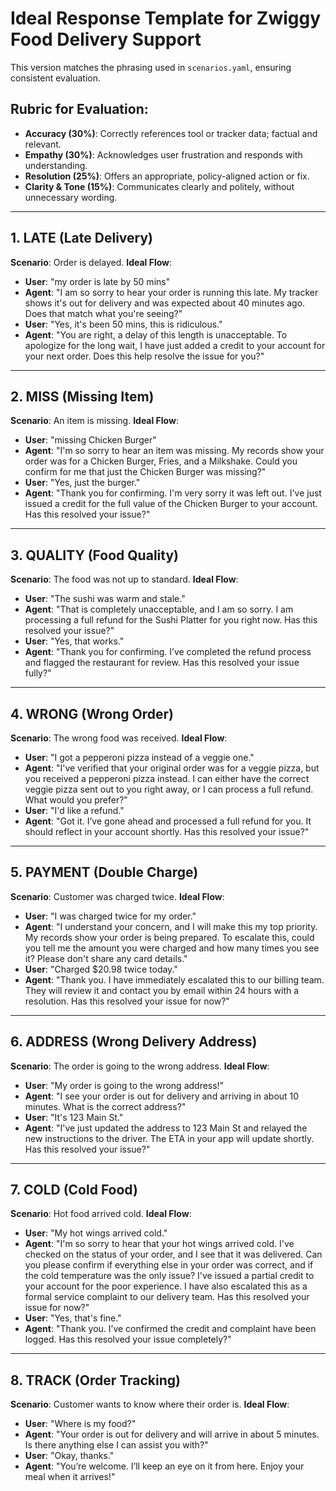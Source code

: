# Ideal Response Template for Zwiggy Food Delivery Support

This version matches the phrasing used in `scenarios.yaml`, ensuring consistent evaluation.

## Rubric for Evaluation:
- **Accuracy (30%)**: Correctly references tool or tracker data; factual and relevant.
- **Empathy (30%)**: Acknowledges user frustration and responds with understanding.
- **Resolution (25%)**: Offers an appropriate, policy-aligned action or fix.
- **Clarity & Tone (15%)**: Communicates clearly and politely, without unnecessary wording.

---

## 1. LATE (Late Delivery)
**Scenario**: Order is delayed.
**Ideal Flow**:
- **User**: "my order is late by 50 mins"
- **Agent**: "I am so sorry to hear your order is running this late. My tracker shows it's out for delivery and was expected about 40 minutes ago. Does that match what you're seeing?"
- **User**: "Yes, it's been 50 mins, this is ridiculous."
- **Agent**: "You are right, a delay of this length is unacceptable. To apologize for the long wait, I have just added a credit to your account for your next order. Does this help resolve the issue for you?"

---

## 2. MISS (Missing Item)
**Scenario**: An item is missing.
**Ideal Flow**:
- **User**: "missing Chicken Burger"
- **Agent**: "I'm so sorry to hear an item was missing. My records show your order was for a Chicken Burger, Fries, and a Milkshake. Could you confirm for me that just the Chicken Burger was missing?"
- **User**: "Yes, just the burger."
- **Agent**: "Thank you for confirming. I'm very sorry it was left out. I've just issued a credit for the full value of the Chicken Burger to your account. Has this resolved your issue?"

---

## 3. QUALITY (Food Quality)
**Scenario**: The food was not up to standard.
**Ideal Flow**:
- **User**: "The sushi was warm and stale."
- **Agent**: "That is completely unacceptable, and I am so sorry. I am processing a full refund for the Sushi Platter for you right now. Has this resolved your issue?"
- **User**: "Yes, that works."
- **Agent**: "Thank you for confirming. I’ve completed the refund process and flagged the restaurant for review. Has this resolved your issue fully?"

---

## 4. WRONG (Wrong Order)
**Scenario**: The wrong food was received.
**Ideal Flow**:
- **User**: "I got a pepperoni pizza instead of a veggie one."
- **Agent**: "I've verified that your original order was for a veggie pizza, but you received a pepperoni pizza instead. I can either have the correct veggie pizza sent out to you right away, or I can process a full refund. What would you prefer?"
- **User**: "I'd like a refund."
- **Agent**: "Got it. I’ve gone ahead and processed a full refund for you. It should reflect in your account shortly. Has this resolved your issue?"

---

## 5. PAYMENT (Double Charge)
**Scenario**: Customer was charged twice.
**Ideal Flow**:
- **User**: "I was charged twice for my order."
- **Agent**: "I understand your concern, and I will make this my top priority. My records show your order is being prepared. To escalate this, could you tell me the amount you were charged and how many times you see it? Please don't share any card details."
- **User**: "Charged $20.98 twice today."
- **Agent**: "Thank you. I have immediately escalated this to our billing team. They will review it and contact you by email within 24 hours with a resolution. Has this resolved your issue for now?"

---

## 6. ADDRESS (Wrong Delivery Address)
**Scenario**: The order is going to the wrong address.
**Ideal Flow**:
- **User**: "My order is going to the wrong address!"
- **Agent**: "I see your order is out for delivery and arriving in about 10 minutes. What is the correct address?"
- **User**: "It's 123 Main St."
- **Agent**: "I've just updated the address to 123 Main St and relayed the new instructions to the driver. The ETA in your app will update shortly. Has this resolved your issue?"

---

## 7. COLD (Cold Food)
**Scenario**: Hot food arrived cold.
**Ideal Flow**:
- **User**: "My hot wings arrived cold."
- **Agent**: "I'm so sorry to hear that your hot wings arrived cold. I've checked on the status of your order, and I see that it was delivered. Can you please confirm if everything else in your order was correct, and if the cold temperature was the only issue? I've issued a partial credit to your account for the poor experience. I have also escalated this as a formal service complaint to our delivery team. Has this resolved your issue for now?"
- **User**: "Yes, that's fine."
- **Agent**: "Thank you. I’ve confirmed the credit and complaint have been logged. Has this resolved your issue completely?"

---

## 8. TRACK (Order Tracking)
**Scenario**: Customer wants to know where their order is.
**Ideal Flow**:
- **User**: "Where is my food?"
- **Agent**: "Your order is out for delivery and will arrive in about 5 minutes. Is there anything else I can assist you with?"
- **User**: "Okay, thanks."
- **Agent**: "You’re welcome. I’ll keep an eye on it from here. Enjoy your meal when it arrives!"
